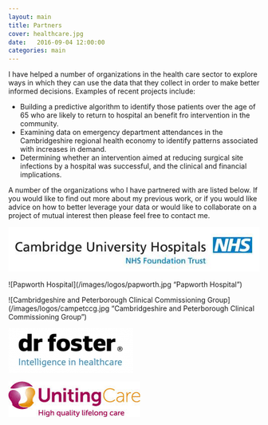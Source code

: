 ```yaml
---
layout: main
title: Partners
cover: healthcare.jpg
date:   2016-09-04 12:00:00
categories: main
---
```


I have helped a number of organizations in the health care sector to explore ways in which they can use the data that they collect in order to make better informed decisions. Examples of recent projects include:

* Building a predictive algorithm to identify those patients over the age of 65 who are likely to return to hospital an benefit fro intervention in the community.
* Examining data on emergency department attendances in the Cambridgeshire regional health economy to identify patterns associated with increases in demand.
* Determining whether an intervention aimed at reducing surgical site infections by a hospital was successful, and the clinical and financial implications.

A number of the organizations who I have partnered with are listed below. If you would like to find out more about my previous work, or if you would like advice on how to better leverage your data or would like to collaborate on a project of mutual interest then please feel free to contact me.

![Cambridge University Hospitals](/images/logos/cuh.jpg "Cambridge University Hospitals")

![Papworth Hospital](/images/logos/papworth.jpg “Papworth Hospital”)

![Cambridgeshire and Peterborough Clinical Commissioning Group](/images/logos/campetccg.jpg “Cambridgeshire and Peterborough Clinical Commissioning Group”)

![Dr Foster](/images/logos/drfoster.jpg "Dr Foster")

![UnitingCare Partnership](/images/logos/unitingcare.jpg "UnitingCare Partnership")